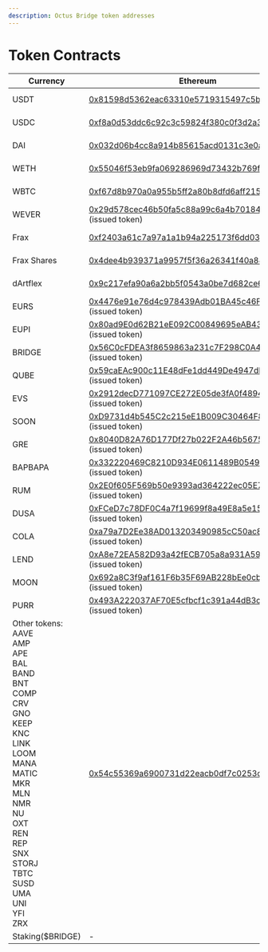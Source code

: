 ```yaml
---
description: Octus Bridge token addresses
---
```


# Token Contracts

| Currency                                                                                                                                                                                                                                    | Ethereum                                                                                                                                                                                                                                     | Everscale                                                                                                                                                             | Fantom                                                                                                                                                                                                                                     | BSC                                                                                                                                                                                                                                        | Polygon                                                                                                                                                                                                                                            | Avalanche                                                                                                                                                                                                                                    | Milkomeda                                                                                                                                                                                                                                                                                                      |
| ------------------------------------------------------------------------------------------------------------------------------------------------------------------------------------------------------------------------------------------- | -------------------------------------------------------------------------------------------------------------------------------------------------------------------------------------------------------------------------------------------- | --------------------------------------------------------------------------------------------------------------------------------------------------------------------- | ------------------------------------------------------------------------------------------------------------------------------------------------------------------------------------------------------------------------------------------ | ------------------------------------------------------------------------------------------------------------------------------------------------------------------------------------------------------------------------------------------ | -------------------------------------------------------------------------------------------------------------------------------------------------------------------------------------------------------------------------------------------------- | -------------------------------------------------------------------------------------------------------------------------------------------------------------------------------------------------------------------------------------------- | -------------------------------------------------------------------------------------------------------------------------------------------------------------------------------------------------------------------------------------------------------------------------------------------------------------- |
| USDT                                                                                                                                                                                                                                        | [0x81598d5362eac63310e5719315497c5b8980c579](https://etherscan.io/address/0x81598d5362eac63310e5719315497c5b8980c579)                                                                                                                        | \-                                                                                                                                                                    | [0xbE9811509181f98db54DF25353368c74153Ddf8c](https://ftmscan.com/address/0xbE9811509181f98db54DF25353368c74153Ddf8c)                                                                                                                       | [0x5d767d4e250b5c8640cb2bf7e7cd3acaeb7768e1](https://bscscan.com/address/0x5d767d4e250b5c8640cb2bf7e7cd3acaeb7768e1)                                                                                                                       | [0xd33492080f2d3a89ae500a3b3bc0e076713a3cbb](https://polygonscan.com/address/0xd33492080f2d3a89ae500a3b3bc0e076713a3cbb)                                                                                                                           | [](https://snowtrace.io/address/0xc7198437980c041c805a1edcba50c1ce5db95118)[0xc7198437980c041c805a1edcba50c1ce5db95118](https://snowtrace.io/address/0xc7198437980c041c805a1edcba50c1ce5db95118)<br>(issued token)                           | [0xbE9811509181f98db54DF25353368c74153Ddf8c](https://explorer-mainnet-cardano-evm.c1.milkomeda.com/address/0xbE9811509181f98db54DF25353368c74153Ddf8c/transactions)                                                                                                                                            |
| USDC                                                                                                                                                                                                                                        | [0xf8a0d53ddc6c92c3c59824f380c0f3d2a3cf521c](https://etherscan.io/address/0xf8a0d53ddc6c92c3c59824f380c0f3d2a3cf521c)                                                                                                                        | \-                                                                                                                                                                    | [0xb05a3640132642e6297980376129354ee21a9fc6](https://ftmscan.com/address/0xb05a3640132642e6297980376129354ee21a9fc6)                                                                                                                       | [0x65950dd2a3d8316c197bda1a353aed046035b1c9](https://bscscan.com/address/0x65950dd2a3d8316c197bda1a353aed046035b1c9)                                                                                                                       | [0xf504e9a7511f1af03f8e8c6800a05fb9d43481f2](https://polygonscan.com/address/0xf504e9a7511f1af03f8e8c6800a05fb9d43481f2)                                                                                                                           | [](https://snowtrace.io/address/0xa7d7079b0fead91f3e65f86e8915cb59c1a4c664)[0xa7d7079b0fead91f3e65f86e8915cb59c1a4c664](https://snowtrace.io/address/0xa7d7079b0fead91f3e65f86e8915cb59c1a4c664)<br>(issued token)                           | [0x83F5d0e3D80BEE5be971AA3DCdA8a31efEf34F38](https://explorer-mainnet-cardano-evm.c1.milkomeda.com/address/0x83F5d0e3D80BEE5be971AA3DCdA8a31efEf34F38/transactions)                                                                                                                                            |
| DAI                                                                                                                                                                                                                                         | [0x032d06b4cc8a914b85615acd0131c3e0a7330968](https://etherscan.io/address/0x032d06b4cc8a914b85615acd0131c3e0a7330968)                                                                                                                        | \-                                                                                                                                                                    | [0x334d7e33f3b0ac04309b17ca56bcb0f0fa3d0efd](https://ftmscan.com/address/0x334d7e33f3b0ac04309b17ca56bcb0f0fa3d0efd)                                                                                                                       | [0xad4c25634e3818d674ddc07b98135ed6db7ef307](https://bscscan.com/address/0xad4c25634e3818d674ddc07b98135ed6db7ef307)                                                                                                                       | [0xced734f47613e2484fd9ee6f76afcb866bc4d6fa](https://polygonscan.com/address/0xced734f47613e2484fd9ee6f76afcb866bc4d6fa)                                                                                                                           | [](https://snowtrace.io/address/0xd586e7f844cea2f87f50152665bcbc2c279d8d70)[0xd586e7f844cea2f87f50152665bcbc2c279d8d70](https://snowtrace.io/address/0xd586e7f844cea2f87f50152665bcbc2c279d8d70)<br>(issued token)                           | [0x4ED05b3272a42351377B15d29715D0D28031E0B0](https://explorer-mainnet-cardano-evm.c1.milkomeda.com/address/0x4ED05b3272a42351377B15d29715D0D28031E0B0/transactions)                                                                                                                                            |
| WETH                                                                                                                                                                                                                                        | [0x55046f53eb9fa069286969d73432b769f068e1fc](https://etherscan.io/address/0x55046f53eb9fa069286969d73432b769f068e1fc)                                                                                                                        | \-                                                                                                                                                                    | [0x5115cd7e0dd0886c11e28e54ad2422f61544f314](https://ftmscan.com/address/0x5115cd7e0dd0886c11e28e54ad2422f61544f314)                                                                                                                       | [0x5b1e3e9f24455debd6f3a0c4b8bc6b46ca57f68c](https://bscscan.com/address/0x5b1e3e9f24455debd6f3a0c4b8bc6b46ca57f68c)                                                                                                                       | [0x356b37e007564fd37b957f946a246871bf827ea2](https://polygonscan.com/address/0x356b37e007564fd37b957f946a246871bf827ea2)                                                                                                                           | [](https://snowtrace.io/address/0x49d5c2bdffac6ce2bfdb6640f4f80f226bc10bab)[0x49d5c2bdffac6ce2bfdb6640f4f80f226bc10bab](https://snowtrace.io/address/0x49d5c2bdffac6ce2bfdb6640f4f80f226bc10bab)<br>(issued token)                           | [0xbD2B48F3BD7c6340A797b4d2Ca62a939819FC208](https://explorer-mainnet-cardano-evm.c1.milkomeda.com/address/0xbD2B48F3BD7c6340A797b4d2Ca62a939819FC208/transactions)                                                                                                                                            |
| WBTC                                                                                                                                                                                                                                        | [0xf67d8b970a0a955b5ff2a80b8dfd6aff21567633](https://etherscan.io/address/0xf67d8b970a0a955b5ff2a80b8dfd6aff21567633)                                                                                                                        | \-                                                                                                                                                                    | [0x8f9d8cfd0b018b1939bb24e2ce48a9e4040fb68a](https://ftmscan.com/address/0x8f9d8cfd0b018b1939bb24e2ce48a9e4040fb68a)                                                                                                                       | [0x0cc7096480e78409aec14795a96efeaf3e0b4b38](https://bscscan.com/address/0x0cc7096480e78409aec14795a96efeaf3e0b4b38)                                                                                                                       | [0x1fa28c9cb44d2853afd0d932c3805221fab95a8b](https://polygonscan.com/address/0x1fa28c9cb44d2853afd0d932c3805221fab95a8b)                                                                                                                           | [](https://snowtrace.io/address/0x50b7545627a5162f82a992c33b87adc75187b218)[0x50b7545627a5162f82a992c33b87adc75187b218](https://snowtrace.io/address/0x50b7545627a5162f82a992c33b87adc75187b218)<br>(issued token)                           | [0xf9aE0A31eC660A20b3dCDBCa20dFb5EF5a83BaF0](https://explorer-mainnet-cardano-evm.c1.milkomeda.com/address/0xf9aE0A31eC660A20b3dCDBCa20dFb5EF5a83BaF0/transactions)                                                                                                                                            |
| WEVER                                                                                                                                                                                                                                       | [](https://etherscan.io/address/0x29d578cec46b50fa5c88a99c6a4b70184c062953#tokentxns)[0x29d578cec46b50fa5c88a99c6a4b70184c062953](https://etherscan.io/address/0x29d578cec46b50fa5c88a99c6a4b70184c062953#tokentxns)<br>(issued token)       | \-                                                                                                                                                                    | [](https://ftmscan.com/address/0x1ffEFD8036409Cb6d652bd610DE465933b226917)[0x1ffEFD8036409Cb6d652bd610DE465933b226917](https://ftmscan.com/address/0x1ffEFD8036409Cb6d652bd610DE465933b226917)<br>(issued token)                           | [](https://bscscan.com/address/0x1ffEFD8036409Cb6d652bd610DE465933b226917)[0x1ffEFD8036409Cb6d652bd610DE465933b226917](https://bscscan.com/address/0x1ffEFD8036409Cb6d652bd610DE465933b226917)<br>(issued token)                           | [](https://polygonscan.com/address/0x1ffefd8036409cb6d652bd610de465933b226917)[0x1ffEFD8036409Cb6d652bd610DE465933b226917](https://polygonscan.com/address/0x1ffefd8036409cb6d652bd610de465933b226917)<br>(issued token)                           | [](https://snowtrace.io/address/0x1ffefd8036409cb6d652bd610de465933b226917)[0x1ffEFD8036409Cb6d652bd610DE465933b226917](https://snowtrace.io/address/0x1ffefd8036409cb6d652bd610de465933b226917)<br>(issued token)                           | [](https://explorer-mainnet-cardano-evm.c1.milkomeda.com/address/0x1ffEFD8036409Cb6d652bd610DE465933b226917/transactions)[0x1ffEFD8036409Cb6d652bd610DE465933b226917](https://explorer-mainnet-cardano-evm.c1.milkomeda.com/address/0x1ffEFD8036409Cb6d652bd610DE465933b226917/transactions)<br>(issued token) |
| Frax                                                                                                                                                                                                                                        | [0xf2403a61c7a97a1a1b94a225173f6dd03614b907](https://etherscan.io/address/0xf2403a61c7a97a1a1b94a225173f6dd03614b907)                                                                                                                        | \-                                                                                                                                                                    | [](https://ftmscan.com/address/0xEEE442D5e0293Fd5241C5daD0f9C8019D33b8538)[0xEEE442D5e0293Fd5241C5daD0f9C8019D33b8538](https://ftmscan.com/address/0xEEE442D5e0293Fd5241C5daD0f9C8019D33b8538)<br>(issued token)                           | [](https://bscscan.com/address/0xEEE442D5e0293Fd5241C5daD0f9C8019D33b8538)[0xEEE442D5e0293Fd5241C5daD0f9C8019D33b8538](https://bscscan.com/address/0xEEE442D5e0293Fd5241C5daD0f9C8019D33b8538)<br>(issued token)                           | [](https://polygonscan.com/address/0xEEE442D5e0293Fd5241C5daD0f9C8019D33b8538)[0xEEE442D5e0293Fd5241C5daD0f9C8019D33b8538](https://polygonscan.com/address/0xEEE442D5e0293Fd5241C5daD0f9C8019D33b8538)<br>(issued token)                           | [](https://snowtrace.io/address/0xEEE442D5e0293Fd5241C5daD0f9C8019D33b8538)[0xEEE442D5e0293Fd5241C5daD0f9C8019D33b8538](https://snowtrace.io/address/0xEEE442D5e0293Fd5241C5daD0f9C8019D33b8538)<br>(issued token)                           | [](https://explorer-mainnet-cardano-evm.c1.milkomeda.com/address/0xEEE442D5e0293Fd5241C5daD0f9C8019D33b8538)[0xEEE442D5e0293Fd5241C5daD0f9C8019D33b8538](https://explorer-mainnet-cardano-evm.c1.milkomeda.com/address/0xEEE442D5e0293Fd5241C5daD0f9C8019D33b8538)<br>(issued token)                           |
| Frax Shares                                                                                                                                                                                                                                 | [0x4dee4b939371a9957f5f36a26341f40a88eed0cc](https://etherscan.io/address/0x4dee4b939371a9957f5f36a26341f40a88eed0cc)                                                                                                                        | \-                                                                                                                                                                    | [](https://ftmscan.com/address/0xA03Fc1db6eA8F8fB14940a4f478ad10B9caEced5)[0xA03Fc1db6eA8F8fB14940a4f478ad10B9caEced5](https://ftmscan.com/address/0xA03Fc1db6eA8F8fB14940a4f478ad10B9caEced5)<br>(issued token)                           | [](https://bscscan.com/address/0xA03Fc1db6eA8F8fB14940a4f478ad10B9caEced5)[0xA03Fc1db6eA8F8fB14940a4f478ad10B9caEced5](https://bscscan.com/address/0xA03Fc1db6eA8F8fB14940a4f478ad10B9caEced5)<br>(issued token)                           | [](https://polygonscan.com/address/0xA03Fc1db6eA8F8fB14940a4f478ad10B9caEced5)[0xA03Fc1db6eA8F8fB14940a4f478ad10B9caEced5](https://polygonscan.com/address/0xA03Fc1db6eA8F8fB14940a4f478ad10B9caEced5)<br>(issued token)                           | [](https://snowtrace.io/address/0xA03Fc1db6eA8F8fB14940a4f478ad10B9caEced5)[0xA03Fc1db6eA8F8fB14940a4f478ad10B9caEced5](https://snowtrace.io/address/0xA03Fc1db6eA8F8fB14940a4f478ad10B9caEced5)<br>(issued token)                           | [](https://explorer-mainnet-cardano-evm.c1.milkomeda.com/address/0xA03Fc1db6eA8F8fB14940a4f478ad10B9caEced5)[0xA03Fc1db6eA8F8fB14940a4f478ad10B9caEced5](https://explorer-mainnet-cardano-evm.c1.milkomeda.com/address/0xA03Fc1db6eA8F8fB14940a4f478ad10B9caEced5)<br>(issued token)                           |
| dArtflex                                                                                                                                                                                                                                    | [0x9c217efa90a6a2bb5f0543a0be7d682ce6cf5275](https://etherscan.io/address/0x9c217efa90a6a2bb5f0543a0be7d682ce6cf5275)                                                                                                                        | [0:36122a25a11e8772dc5d94f5f6a653d4661f6e474bc85cb275aece185acd62a4](https://everscan.io/accounts/0:36122a25a11e8772dc5d94f5f6a653d4661f6e474bc85cb275aece185acd62a4) | [](https://ftmscan.com/address/0x64Fb3696D9fDB27C9e4B8390e1AeE4Df93f78862)[0x64Fb3696D9fDB27C9e4B8390e1AeE4Df93f78862](https://ftmscan.com/address/0x64Fb3696D9fDB27C9e4B8390e1AeE4Df93f78862)<br>(issued token)                           | [](https://bscscan.com/address/0x64Fb3696D9fDB27C9e4B8390e1AeE4Df93f78862)[0x64Fb3696D9fDB27C9e4B8390e1AeE4Df93f78862](https://bscscan.com/address/0x64Fb3696D9fDB27C9e4B8390e1AeE4Df93f78862)<br>(issued token)                           | [](https://polygonscan.com/address/0x64Fb3696D9fDB27C9e4B8390e1AeE4Df93f78862)[0x64Fb3696D9fDB27C9e4B8390e1AeE4Df93f78862](https://polygonscan.com/address/0x64Fb3696D9fDB27C9e4B8390e1AeE4Df93f78862)<br>(issued token)                           | [](https://snowtrace.io/address/0x64Fb3696D9fDB27C9e4B8390e1AeE4Df93f78862)[0x64Fb3696D9fDB27C9e4B8390e1AeE4Df93f78862](https://snowtrace.io/address/0x64Fb3696D9fDB27C9e4B8390e1AeE4Df93f78862)<br>(issued token)                           | [](https://explorer-mainnet-cardano-evm.c1.milkomeda.com/address/0x64Fb3696D9fDB27C9e4B8390e1AeE4Df93f78862)[0x64Fb3696D9fDB27C9e4B8390e1AeE4Df93f78862](https://explorer-mainnet-cardano-evm.c1.milkomeda.com/address/0x64Fb3696D9fDB27C9e4B8390e1AeE4Df93f78862)<br>(issued token)                           |
| EURS                                                                                                                                                                                                                                        | [](https://etherscan.io/address/0x4476e91e76d4c978439Adb01BA45c46F7e0231f9)[0x4476e91e76d4c978439Adb01BA45c46F7e0231f9](https://etherscan.io/address/0x4476e91e76d4c978439Adb01BA45c46F7e0231f9)<br>(issued token)                           | \-                                                                                                                                                                    | [](https://ftmscan.com/address/0x4476e91e76d4c978439Adb01BA45c46F7e0231f9)[0x4476e91e76d4c978439Adb01BA45c46F7e0231f9](https://ftmscan.com/address/0x4476e91e76d4c978439Adb01BA45c46F7e0231f9)<br>(issued token)                           | [](https://bscscan.com/address/0x4476e91e76d4c978439Adb01BA45c46F7e0231f9)[0x4476e91e76d4c978439Adb01BA45c46F7e0231f9](https://bscscan.com/address/0x4476e91e76d4c978439Adb01BA45c46F7e0231f9)<br>(issued token)                           | [](https://polygonscan.com/address/0x4476e91e76d4c978439Adb01BA45c46F7e0231f9)[0x4476e91e76d4c978439Adb01BA45c46F7e0231f9](https://polygonscan.com/address/0x4476e91e76d4c978439Adb01BA45c46F7e0231f9)<br>(issued token)                           | [](https://snowtrace.io/address/0x4476e91e76d4c978439Adb01BA45c46F7e0231f9)[0x4476e91e76d4c978439Adb01BA45c46F7e0231f9](https://snowtrace.io/address/0x4476e91e76d4c978439Adb01BA45c46F7e0231f9)<br>(issued token)                           | [](https://explorer-mainnet-cardano-evm.c1.milkomeda.com/address/0x4476e91e76d4c978439Adb01BA45c46F7e0231f9)[0x4476e91e76d4c978439Adb01BA45c46F7e0231f9](https://explorer-mainnet-cardano-evm.c1.milkomeda.com/address/0x4476e91e76d4c978439Adb01BA45c46F7e0231f9)<br>(issued token)                           |
| EUPI                                                                                                                                                                                                                                        | [](https://etherscan.io/address/0x80ad9E0d62B21eE092C00849695eAB43E967b06f)[0x80ad9E0d62B21eE092C00849695eAB43E967b06f](https://etherscan.io/address/0x80ad9E0d62B21eE092C00849695eAB43E967b06f)<br>(issued token)                           | [0:36122a25a11e8772dc5d94f5f6a653d4661f6e474bc85cb275aece185acd62a4](https://everscan.io/accounts/0:36122a25a11e8772dc5d94f5f6a653d4661f6e474bc85cb275aece185acd62a4) | [](https://ftmscan.com/address/0x80ad9E0d62B21eE092C00849695eAB43E967b06f)[0x80ad9E0d62B21eE092C00849695eAB43E967b06f](https://ftmscan.com/address/0x80ad9E0d62B21eE092C00849695eAB43E967b06f)<br>(issued token)                           | [](https://bscscan.com/address/0x80ad9E0d62B21eE092C00849695eAB43E967b06f)[0x80ad9E0d62B21eE092C00849695eAB43E967b06f](https://bscscan.com/address/0x80ad9E0d62B21eE092C00849695eAB43E967b06f)<br>(issued token)                           | [](https://polygonscan.com/address/0x80ad9E0d62B21eE092C00849695eAB43E967b06f)[0x80ad9E0d62B21eE092C00849695eAB43E967b06f](https://polygonscan.com/address/0x80ad9E0d62B21eE092C00849695eAB43E967b06f)<br>(issued token)                           | [](https://snowtrace.io/address/0x80ad9E0d62B21eE092C00849695eAB43E967b06f)[0x80ad9E0d62B21eE092C00849695eAB43E967b06f](https://snowtrace.io/address/0x80ad9E0d62B21eE092C00849695eAB43E967b06f)<br>(issued token)                           | [](https://explorer-mainnet-cardano-evm.c1.milkomeda.com/address/0x80ad9E0d62B21eE092C00849695eAB43E967b06f)[0x80ad9E0d62B21eE092C00849695eAB43E967b06f](https://explorer-mainnet-cardano-evm.c1.milkomeda.com/address/0x80ad9E0d62B21eE092C00849695eAB43E967b06f)<br>(issued token)                           |
| BRIDGE                                                                                                                                                                                                                                      | [](https://etherscan.io/address/0x56C0cFDEA3f8659863a231c7F298C0A48038F6d2)[0x56C0cFDEA3f8659863a231c7F298C0A48038F6d2](https://etherscan.io/address/0x56C0cFDEA3f8659863a231c7F298C0A48038F6d2)<br>(issued token)                           | [0:36122a25a11e8772dc5d94f5f6a653d4661f6e474bc85cb275aece185acd62a4](https://everscan.io/accounts/0:36122a25a11e8772dc5d94f5f6a653d4661f6e474bc85cb275aece185acd62a4) | [](https://ftmscan.com/address/0x56C0cFDEA3f8659863a231c7F298C0A48038F6d2)[0x56C0cFDEA3f8659863a231c7F298C0A48038F6d2](https://ftmscan.com/address/0x56C0cFDEA3f8659863a231c7F298C0A48038F6d2)<br>(issued token)                           | [](https://bscscan.com/address/0x56C0cFDEA3f8659863a231c7F298C0A48038F6d2)[0x56C0cFDEA3f8659863a231c7F298C0A48038F6d2](https://bscscan.com/address/0x56C0cFDEA3f8659863a231c7F298C0A48038F6d2)<br>(issued token)                           | [](https://polygonscan.com/address/0x56C0cFDEA3f8659863a231c7F298C0A48038F6d2)[0x56C0cFDEA3f8659863a231c7F298C0A48038F6d2](https://polygonscan.com/address/0x56C0cFDEA3f8659863a231c7F298C0A48038F6d2)<br>(issued token)                           | [](https://snowtrace.io/address/0x56C0cFDEA3f8659863a231c7F298C0A48038F6d2)[0x56C0cFDEA3f8659863a231c7F298C0A48038F6d2](https://snowtrace.io/address/0x56C0cFDEA3f8659863a231c7F298C0A48038F6d2)<br>(issued token)                           | [](https://explorer-mainnet-cardano-evm.c1.milkomeda.com/address/0x56C0cFDEA3f8659863a231c7F298C0A48038F6d2)[0x56C0cFDEA3f8659863a231c7F298C0A48038F6d2](https://explorer-mainnet-cardano-evm.c1.milkomeda.com/address/0x56C0cFDEA3f8659863a231c7F298C0A48038F6d2)<br>(issued token)                           |
| QUBE                                                                                                                                                                                                                                        | [](https://etherscan.io/address/0x59caEAc900c11E48dFe1dd449De4947dEa2F9d28)[0x59caEAc900c11E48dFe1dd449De4947dEa2F9d28](https://etherscan.io/address/0x59caEAc900c11E48dFe1dd449De4947dEa2F9d28)<br>(issued token)                           | [0:36122a25a11e8772dc5d94f5f6a653d4661f6e474bc85cb275aece185acd62a4](https://everscan.io/accounts/0:36122a25a11e8772dc5d94f5f6a653d4661f6e474bc85cb275aece185acd62a4) | [](https://ftmscan.com/address/0x59caEAc900c11E48dFe1dd449De4947dEa2F9d28)[0x59caEAc900c11E48dFe1dd449De4947dEa2F9d28](https://ftmscan.com/address/0x59caEAc900c11E48dFe1dd449De4947dEa2F9d28)<br>(issued token)                           | [](https://bscscan.com/address/0x59caEAc900c11E48dFe1dd449De4947dEa2F9d28)[0x59caEAc900c11E48dFe1dd449De4947dEa2F9d28](https://bscscan.com/address/0x59caEAc900c11E48dFe1dd449De4947dEa2F9d28)<br>(issued token)                           | [](https://polygonscan.com/address/0x59caEAc900c11E48dFe1dd449De4947dEa2F9d28)[0x59caEAc900c11E48dFe1dd449De4947dEa2F9d28](https://polygonscan.com/address/0x59caEAc900c11E48dFe1dd449De4947dEa2F9d28)<br>(issued token)                           | [](https://snowtrace.io/address/0x59caEAc900c11E48dFe1dd449De4947dEa2F9d28)[0x59caEAc900c11E48dFe1dd449De4947dEa2F9d28](https://snowtrace.io/address/0x59caEAc900c11E48dFe1dd449De4947dEa2F9d28)<br>(issued token)                           | [](https://explorer-mainnet-cardano-evm.c1.milkomeda.com/address/0x59caEAc900c11E48dFe1dd449De4947dEa2F9d28)[0x59caEAc900c11E48dFe1dd449De4947dEa2F9d28](https://explorer-mainnet-cardano-evm.c1.milkomeda.com/address/0x59caEAc900c11E48dFe1dd449De4947dEa2F9d28)<br>(issued token)                           |
| EVS                                                                                                                                                                                                                                         | [](https://etherscan.io/address/0x2912decD771097CE272E05de3fA0f48944C4A0E2)[0x2912decD771097CE272E05de3fA0f48944C4A0E2](https://etherscan.io/address/0x2912decD771097CE272E05de3fA0f48944C4A0E2)<br>(issued token)                           | [0:36122a25a11e8772dc5d94f5f6a653d4661f6e474bc85cb275aece185acd62a4](https://everscan.io/accounts/0:36122a25a11e8772dc5d94f5f6a653d4661f6e474bc85cb275aece185acd62a4) | [](https://ftmscan.com/address/0x2912decD771097CE272E05de3fA0f48944C4A0E2)[0x2912decD771097CE272E05de3fA0f48944C4A0E2](https://ftmscan.com/address/0x2912decD771097CE272E05de3fA0f48944C4A0E2)<br>(issued token)                           | [](https://bscscan.com/address/0x2912decD771097CE272E05de3fA0f48944C4A0E2)[0x2912decD771097CE272E05de3fA0f48944C4A0E2](https://bscscan.com/address/0x2912decD771097CE272E05de3fA0f48944C4A0E2)<br>(issued token)                           | [](https://polygonscan.com/address/0x2912decD771097CE272E05de3fA0f48944C4A0E2)[0x2912decD771097CE272E05de3fA0f48944C4A0E2](https://polygonscan.com/address/0x2912decD771097CE272E05de3fA0f48944C4A0E2)<br>(issued token)                           | [](https://snowtrace.io/address/0x2912decD771097CE272E05de3fA0f48944C4A0E2)[0x2912decD771097CE272E05de3fA0f48944C4A0E2](https://snowtrace.io/address/0x2912decD771097CE272E05de3fA0f48944C4A0E2)<br>(issued token)                           | [](https://explorer-mainnet-cardano-evm.c1.milkomeda.com/address/0x2912decD771097CE272E05de3fA0f48944C4A0E2)[0x2912decD771097CE272E05de3fA0f48944C4A0E2](https://explorer-mainnet-cardano-evm.c1.milkomeda.com/address/0x2912decD771097CE272E05de3fA0f48944C4A0E2)<br>(issued token)                           |
| SOON                                                                                                                                                                                                                                        | [](https://etherscan.io/address/0xD9731d4b545C2c215eE1B009C30464F85479862a)[0xD9731d4b545C2c215eE1B009C30464F85479862a](https://etherscan.io/address/0xD9731d4b545C2c215eE1B009C30464F85479862a)<br>(issued token)                           | [0:36122a25a11e8772dc5d94f5f6a653d4661f6e474bc85cb275aece185acd62a4](https://everscan.io/accounts/0:36122a25a11e8772dc5d94f5f6a653d4661f6e474bc85cb275aece185acd62a4) | [](https://ftmscan.com/address/0xD9731d4b545C2c215eE1B009C30464F85479862a)[0xD9731d4b545C2c215eE1B009C30464F85479862a](https://ftmscan.com/address/0xD9731d4b545C2c215eE1B009C30464F85479862a)<br>(issued token)                           | [](https://bscscan.com/address/0xD9731d4b545C2c215eE1B009C30464F85479862a)[0xD9731d4b545C2c215eE1B009C30464F85479862a](https://bscscan.com/address/0xD9731d4b545C2c215eE1B009C30464F85479862a)<br>(issued token)                           | [](https://polygonscan.com/address/0xD9731d4b545C2c215eE1B009C30464F85479862a)[0xD9731d4b545C2c215eE1B009C30464F85479862a](https://polygonscan.com/address/0xD9731d4b545C2c215eE1B009C30464F85479862a)<br>(issued token)                           | [](https://snowtrace.io/address/0xD9731d4b545C2c215eE1B009C30464F85479862a)[0xD9731d4b545C2c215eE1B009C30464F85479862a](https://snowtrace.io/address/0xD9731d4b545C2c215eE1B009C30464F85479862a)<br>(issued token)                           | [](https://explorer-mainnet-cardano-evm.c1.milkomeda.com/address/0xD9731d4b545C2c215eE1B009C30464F85479862a)[0xD9731d4b545C2c215eE1B009C30464F85479862a](https://explorer-mainnet-cardano-evm.c1.milkomeda.com/address/0xD9731d4b545C2c215eE1B009C30464F85479862a)<br>(issued token)                           |
| GRE                                                                                                                                                                                                                                         | [](https://etherscan.io/address/0x8040D82A76D177Df27b022F2A46b567531CB1F5D)[0x8040D82A76D177Df27b022F2A46b567531CB1F5D](https://etherscan.io/address/0x8040D82A76D177Df27b022F2A46b567531CB1F5D)<br>(issued token)                           | [0:36122a25a11e8772dc5d94f5f6a653d4661f6e474bc85cb275aece185acd62a4](https://everscan.io/accounts/0:36122a25a11e8772dc5d94f5f6a653d4661f6e474bc85cb275aece185acd62a4) | [](https://ftmscan.com/address/0x8040D82A76D177Df27b022F2A46b567531CB1F5D)[0x8040D82A76D177Df27b022F2A46b567531CB1F5D](https://ftmscan.com/address/0x8040D82A76D177Df27b022F2A46b567531CB1F5D)<br>(issued token)                           | [](https://bscscan.com/address/0x8040D82A76D177Df27b022F2A46b567531CB1F5D)[0x8040D82A76D177Df27b022F2A46b567531CB1F5D](https://bscscan.com/address/0x8040D82A76D177Df27b022F2A46b567531CB1F5D)<br>(issued token)                           | [](https://polygonscan.com/address/0x8040D82A76D177Df27b022F2A46b567531CB1F5D)[0x8040D82A76D177Df27b022F2A46b567531CB1F5D](https://polygonscan.com/address/0x8040D82A76D177Df27b022F2A46b567531CB1F5D)<br>(issued token)                           | [](https://snowtrace.io/address/0x8040D82A76D177Df27b022F2A46b567531CB1F5D)[0x8040D82A76D177Df27b022F2A46b567531CB1F5D](https://snowtrace.io/address/0x8040D82A76D177Df27b022F2A46b567531CB1F5D)<br>(issued token)                           | [](https://explorer-mainnet-cardano-evm.c1.milkomeda.com/address/0x8040D82A76D177Df27b022F2A46b567531CB1F5D)[0x8040D82A76D177Df27b022F2A46b567531CB1F5D](https://explorer-mainnet-cardano-evm.c1.milkomeda.com/address/0x8040D82A76D177Df27b022F2A46b567531CB1F5D)<br>(issued token)                           |
| BAPBAPA                                                                                                                                                                                                                                     | [](https://etherscan.io/address/0x332220469C8210D934E0611489B0549e5C5dC9B7)[0x332220469C8210D934E0611489B0549e5C5dC9B7](https://etherscan.io/address/0x332220469C8210D934E0611489B0549e5C5dC9B7)<br>(issued token)                           | [0:36122a25a11e8772dc5d94f5f6a653d4661f6e474bc85cb275aece185acd62a4](https://everscan.io/accounts/0:36122a25a11e8772dc5d94f5f6a653d4661f6e474bc85cb275aece185acd62a4) | [](https://ftmscan.com/address/0x332220469C8210D934E0611489B0549e5C5dC9B7)[0x332220469C8210D934E0611489B0549e5C5dC9B7](https://ftmscan.com/address/0x332220469C8210D934E0611489B0549e5C5dC9B7)<br>(issued token)                           | [](https://bscscan.com/address/0x332220469C8210D934E0611489B0549e5C5dC9B7)[0x332220469C8210D934E0611489B0549e5C5dC9B7](https://bscscan.com/address/0x332220469C8210D934E0611489B0549e5C5dC9B7)<br>(issued token)                           | [](https://polygonscan.com/address/0x332220469C8210D934E0611489B0549e5C5dC9B7)[0x332220469C8210D934E0611489B0549e5C5dC9B7](https://polygonscan.com/address/0x332220469C8210D934E0611489B0549e5C5dC9B7)<br>(issued token)                           | [](https://snowtrace.io/address/0x332220469C8210D934E0611489B0549e5C5dC9B7)[0x332220469C8210D934E0611489B0549e5C5dC9B7](https://snowtrace.io/address/0x332220469C8210D934E0611489B0549e5C5dC9B7)<br>(issued token)                           | [](https://explorer-mainnet-cardano-evm.c1.milkomeda.com/address/0x332220469C8210D934E0611489B0549e5C5dC9B7)[0x332220469C8210D934E0611489B0549e5C5dC9B7](https://explorer-mainnet-cardano-evm.c1.milkomeda.com/address/0x332220469C8210D934E0611489B0549e5C5dC9B7)<br>(issued token)                           |
| RUM                                                                                                                                                                                                                                         | [](https://etherscan.io/address/0x2E0f605F569b50e9393ad364222ec05E7a0ad119)[0x2E0f605F569b50e9393ad364222ec05E7a0ad119](https://etherscan.io/address/0x2E0f605F569b50e9393ad364222ec05E7a0ad119)<br>(issued token)                           | [0:36122a25a11e8772dc5d94f5f6a653d4661f6e474bc85cb275aece185acd62a4](https://everscan.io/accounts/0:36122a25a11e8772dc5d94f5f6a653d4661f6e474bc85cb275aece185acd62a4) | [](https://ftmscan.com/address/0x2E0f605F569b50e9393ad364222ec05E7a0ad119)[0x2E0f605F569b50e9393ad364222ec05E7a0ad119](https://ftmscan.com/address/0x2E0f605F569b50e9393ad364222ec05E7a0ad119)<br>(issued token)                           | [](https://bscscan.com/address/0x2E0f605F569b50e9393ad364222ec05E7a0ad119)[0x2E0f605F569b50e9393ad364222ec05E7a0ad119](https://bscscan.com/address/0x2E0f605F569b50e9393ad364222ec05E7a0ad119)<br>(issued token)                           | [](https://polygonscan.com/address/0x2E0f605F569b50e9393ad364222ec05E7a0ad119)[0x2E0f605F569b50e9393ad364222ec05E7a0ad119](https://polygonscan.com/address/0x2E0f605F569b50e9393ad364222ec05E7a0ad119)<br>(issued token)                           | [](https://snowtrace.io/address/0x2E0f605F569b50e9393ad364222ec05E7a0ad119)[0x2E0f605F569b50e9393ad364222ec05E7a0ad119](https://snowtrace.io/address/0x2E0f605F569b50e9393ad364222ec05E7a0ad119)<br>(issued token)                           | [](https://explorer-mainnet-cardano-evm.c1.milkomeda.com/address/0x2E0f605F569b50e9393ad364222ec05E7a0ad119)[0x2E0f605F569b50e9393ad364222ec05E7a0ad119](https://explorer-mainnet-cardano-evm.c1.milkomeda.com/address/0x2E0f605F569b50e9393ad364222ec05E7a0ad119)<br>(issued token)                           |
| DUSA                                                                                                                                                                                                                                        | [](https://etherscan.io/address/0xFCeD7c78DF0C4a7f19699f8a49E8a5e15403670F)[0xFCeD7c78DF0C4a7f19699f8a49E8a5e15403670F](https://etherscan.io/address/0xFCeD7c78DF0C4a7f19699f8a49E8a5e15403670F)<br>(issued token)                           | [0:36122a25a11e8772dc5d94f5f6a653d4661f6e474bc85cb275aece185acd62a4](https://everscan.io/accounts/0:36122a25a11e8772dc5d94f5f6a653d4661f6e474bc85cb275aece185acd62a4) | [](https://ftmscan.com/address/0xFCeD7c78DF0C4a7f19699f8a49E8a5e15403670F)[0xFCeD7c78DF0C4a7f19699f8a49E8a5e15403670F](https://ftmscan.com/address/0xFCeD7c78DF0C4a7f19699f8a49E8a5e15403670F)<br>(issued token)                           | [](https://bscscan.com/address/0xFCeD7c78DF0C4a7f19699f8a49E8a5e15403670F)[0xFCeD7c78DF0C4a7f19699f8a49E8a5e15403670F](https://bscscan.com/address/0xFCeD7c78DF0C4a7f19699f8a49E8a5e15403670F)<br>(issued token)                           | [](https://polygonscan.com/address/0xFCeD7c78DF0C4a7f19699f8a49E8a5e15403670F)[0xFCeD7c78DF0C4a7f19699f8a49E8a5e15403670F](https://polygonscan.com/address/0xFCeD7c78DF0C4a7f19699f8a49E8a5e15403670F)<br>(issued token)                           | [](https://snowtrace.io/address/0xFCeD7c78DF0C4a7f19699f8a49E8a5e15403670F)[0xFCeD7c78DF0C4a7f19699f8a49E8a5e15403670F](https://snowtrace.io/address/0xFCeD7c78DF0C4a7f19699f8a49E8a5e15403670F)<br>(issued token)                           | [](https://explorer-mainnet-cardano-evm.c1.milkomeda.com/address/0xFCeD7c78DF0C4a7f19699f8a49E8a5e15403670F)[0xFCeD7c78DF0C4a7f19699f8a49E8a5e15403670F](https://explorer-mainnet-cardano-evm.c1.milkomeda.com/address/0xFCeD7c78DF0C4a7f19699f8a49E8a5e15403670F)<br>(issued token)                           |
| COLA                                                                                                                                                                                                                                        | [](https://etherscan.io/address/0xa79a7D2Ee38AD013203490985cC50ac8dc90EeE6/transactions)[0xa79a7D2Ee38AD013203490985cC50ac8dc90EeE6](https://etherscan.io/address/0xa79a7D2Ee38AD013203490985cC50ac8dc90EeE6/transactions)<br>(issued token) | [0:36122a25a11e8772dc5d94f5f6a653d4661f6e474bc85cb275aece185acd62a4](https://everscan.io/accounts/0:36122a25a11e8772dc5d94f5f6a653d4661f6e474bc85cb275aece185acd62a4) | [](https://ftmscan.com/address/0xa79a7D2Ee38AD013203490985cC50ac8dc90EeE6/transactions)[0xa79a7D2Ee38AD013203490985cC50ac8dc90EeE6](https://ftmscan.com/address/0xa79a7D2Ee38AD013203490985cC50ac8dc90EeE6/transactions)<br>(issued token) | [](https://bscscan.com/address/0xa79a7D2Ee38AD013203490985cC50ac8dc90EeE6/transactions)[0xa79a7D2Ee38AD013203490985cC50ac8dc90EeE6](https://bscscan.com/address/0xa79a7D2Ee38AD013203490985cC50ac8dc90EeE6/transactions)<br>(issued token) | [](https://polygonscan.com/address/0xa79a7D2Ee38AD013203490985cC50ac8dc90EeE6/transactions)[0xa79a7D2Ee38AD013203490985cC50ac8dc90EeE6](https://polygonscan.com/address/0xa79a7D2Ee38AD013203490985cC50ac8dc90EeE6/transactions)<br>(issued token) | [](https://snowtrace.io/address/0xa79a7D2Ee38AD013203490985cC50ac8dc90EeE6/transactions)[0xa79a7D2Ee38AD013203490985cC50ac8dc90EeE6](https://snowtrace.io/address/0xa79a7D2Ee38AD013203490985cC50ac8dc90EeE6/transactions)<br>(issued token) | [](https://explorer-mainnet-cardano-evm.c1.milkomeda.com/address/0xa79a7D2Ee38AD013203490985cC50ac8dc90EeE6/transactions)[0xa79a7D2Ee38AD013203490985cC50ac8dc90EeE6](https://explorer-mainnet-cardano-evm.c1.milkomeda.com/address/0xa79a7D2Ee38AD013203490985cC50ac8dc90EeE6/transactions)<br>(issued token) |
| LEND                                                                                                                                                                                                                                        | [](https://etherscan.io/address/0xA8e72EA582D93a42fECB705a8a931A59d8fec063/transactions)[0xA8e72EA582D93a42fECB705a8a931A59d8fec063](https://etherscan.io/address/0xA8e72EA582D93a42fECB705a8a931A59d8fec063/transactions)<br>(issued token) | [0:36122a25a11e8772dc5d94f5f6a653d4661f6e474bc85cb275aece185acd62a4](https://everscan.io/accounts/0:36122a25a11e8772dc5d94f5f6a653d4661f6e474bc85cb275aece185acd62a4) | [](https://ftmscan.com/address/0xA8e72EA582D93a42fECB705a8a931A59d8fec063/transactions)[0xA8e72EA582D93a42fECB705a8a931A59d8fec063](https://ftmscan.com/address/0xA8e72EA582D93a42fECB705a8a931A59d8fec063/transactions)<br>(issued token) | [](https://bscscan.com/address/0xA8e72EA582D93a42fECB705a8a931A59d8fec063/transactions)[0xA8e72EA582D93a42fECB705a8a931A59d8fec063](https://bscscan.com/address/0xA8e72EA582D93a42fECB705a8a931A59d8fec063/transactions)<br>(issued token) | [](https://polygonscan.com/address/0xA8e72EA582D93a42fECB705a8a931A59d8fec063/transactions)[0xA8e72EA582D93a42fECB705a8a931A59d8fec063](https://polygonscan.com/address/0xA8e72EA582D93a42fECB705a8a931A59d8fec063/transactions)<br>(issued token) | [](https://snowtrace.io/address/0xA8e72EA582D93a42fECB705a8a931A59d8fec063/transactions)[0xA8e72EA582D93a42fECB705a8a931A59d8fec063](https://snowtrace.io/address/0xA8e72EA582D93a42fECB705a8a931A59d8fec063/transactions)<br>(issued token) | [](https://explorer-mainnet-cardano-evm.c1.milkomeda.com/address/0xA8e72EA582D93a42fECB705a8a931A59d8fec063/transactions)[0xA8e72EA582D93a42fECB705a8a931A59d8fec063](https://explorer-mainnet-cardano-evm.c1.milkomeda.com/address/0xA8e72EA582D93a42fECB705a8a931A59d8fec063/transactions)<br>(issued token) |
| MOON                                                                                                                                                                                                                                        | [](https://etherscan.io/address/0x692a8C3f9af161F6b35F69AB228bEe0cba985386/transactions)[0x692a8C3f9af161F6b35F69AB228bEe0cba985386](https://etherscan.io/address/0x692a8C3f9af161F6b35F69AB228bEe0cba985386/transactions)<br>(issued token) | [0:36122a25a11e8772dc5d94f5f6a653d4661f6e474bc85cb275aece185acd62a4](https://everscan.io/accounts/0:36122a25a11e8772dc5d94f5f6a653d4661f6e474bc85cb275aece185acd62a4) | [](https://ftmscan.com/address/0x692a8C3f9af161F6b35F69AB228bEe0cba985386/transactions)[0x692a8C3f9af161F6b35F69AB228bEe0cba985386](https://ftmscan.com/address/0x692a8C3f9af161F6b35F69AB228bEe0cba985386/transactions)<br>(issued token) | [](https://bscscan.com/address/0x692a8C3f9af161F6b35F69AB228bEe0cba985386/transactions)[0x692a8C3f9af161F6b35F69AB228bEe0cba985386](https://bscscan.com/address/0x692a8C3f9af161F6b35F69AB228bEe0cba985386/transactions)<br>(issued token) | [](https://polygonscan.com/address/0x692a8C3f9af161F6b35F69AB228bEe0cba985386/transactions)[0x692a8C3f9af161F6b35F69AB228bEe0cba985386](https://polygonscan.com/address/0x692a8C3f9af161F6b35F69AB228bEe0cba985386/transactions)<br>(issued token) | [](https://snowtrace.io/address/0x692a8C3f9af161F6b35F69AB228bEe0cba985386/transactions)[0x692a8C3f9af161F6b35F69AB228bEe0cba985386](https://snowtrace.io/address/0x692a8C3f9af161F6b35F69AB228bEe0cba985386/transactions)<br>(issued token) | [](https://explorer-mainnet-cardano-evm.c1.milkomeda.com/address/0x692a8C3f9af161F6b35F69AB228bEe0cba985386/transactions)[0x692a8C3f9af161F6b35F69AB228bEe0cba985386](https://explorer-mainnet-cardano-evm.c1.milkomeda.com/address/0x692a8C3f9af161F6b35F69AB228bEe0cba985386/transactions)<br>(issued token) |
| PURR                                                                                                                                                                                                                                        | [](https://etherscan.io/address/0x493A222037AF70E5cfbcf1c391a44dB3c8C5624E/transactions)[0x493A222037AF70E5cfbcf1c391a44dB3c8C5624E](https://etherscan.io/address/0x493A222037AF70E5cfbcf1c391a44dB3c8C5624E/transactions)<br>(issued token) | [0:36122a25a11e8772dc5d94f5f6a653d4661f6e474bc85cb275aece185acd62a4](https://everscan.io/accounts/0:36122a25a11e8772dc5d94f5f6a653d4661f6e474bc85cb275aece185acd62a4) | [](https://ftmscan.com/address/0x493A222037AF70E5cfbcf1c391a44dB3c8C5624E/transactions)[0x493A222037AF70E5cfbcf1c391a44dB3c8C5624E](https://ftmscan.com/address/0x493A222037AF70E5cfbcf1c391a44dB3c8C5624E/transactions)<br>(issued token) | [](https://bscscan.com/address/0x493A222037AF70E5cfbcf1c391a44dB3c8C5624E/transactions)[0x493A222037AF70E5cfbcf1c391a44dB3c8C5624E](https://bscscan.com/address/0x493A222037AF70E5cfbcf1c391a44dB3c8C5624E/transactions)<br>(issued token) | [](https://polygonscan.com/address/0x493A222037AF70E5cfbcf1c391a44dB3c8C5624E/transactions)[0x493A222037AF70E5cfbcf1c391a44dB3c8C5624E](https://polygonscan.com/address/0x493A222037AF70E5cfbcf1c391a44dB3c8C5624E/transactions)<br>(issued token) | [](https://snowtrace.io/address/0x493A222037AF70E5cfbcf1c391a44dB3c8C5624E/transactions)[0x493A222037AF70E5cfbcf1c391a44dB3c8C5624E](https://snowtrace.io/address/0x493A222037AF70E5cfbcf1c391a44dB3c8C5624E/transactions)<br>(issued token) | [](https://explorer-mainnet-cardano-evm.c1.milkomeda.com/address/0x493A222037AF70E5cfbcf1c391a44dB3c8C5624E/transactions)[0x493A222037AF70E5cfbcf1c391a44dB3c8C5624E](https://explorer-mainnet-cardano-evm.c1.milkomeda.com/address/0x493A222037AF70E5cfbcf1c391a44dB3c8C5624E/transactions)<br>(issued token) |
| Other tokens:<br>AAVE<br>AMP<br>APE<br>BAL<br>BAND<br>BNT<br>COMP<br>CRV<br>GNO<br>KEEP<br>KNC<br>LINK<br>LOOM<br>MANA<br>MATIC<br>MKR<br>MLN<br>NMR<br>NU<br>OXT<br>REN<br>REP<br>SNX<br>STORJ<br>TBTC<br>SUSD<br>UMA<br>UNI<br>YFI<br>ZRX | [0x54c55369a6900731d22eacb0df7c0253cf19dfff](https://etherscan.io/address/0x54c55369a6900731d22eacb0df7c0253cf19dfff)                                                                                                                        | \-                                                                                                                                                                    | [0x54c55369a6900731d22eacb0df7c0253cf19dfff](https://ftmscan.com/address/0x54c55369a6900731d22eacb0df7c0253cf19dfff)                                                                                                                       | [0x54c55369a6900731d22eacb0df7c0253cf19dfff](https://bscscan.com/address/0x54c55369a6900731d22eacb0df7c0253cf19dfff)                                                                                                                       | [0x54c55369a6900731d22eacb0df7c0253cf19dfff](https://polygonscan.com/address/0x54c55369a6900731d22eacb0df7c0253cf19dfff)                                                                                                                           | [0x54c55369a6900731d22eacb0df7c0253cf19dfff](https://snowtrace.io/address/0x54c55369a6900731d22eacb0df7c0253cf19dfff)                                                                                                                        | [0x54c55369A6900731D22eACb0DF7C0253CF19dFff/transactions](https://explorer-mainnet-cardano-evm.c1.milkomeda.com/address/0x54c55369A6900731D22eACb0DF7C0253CF19dFff/transactions)                                                                                                                               |
| Staking($BRIDGE)                                                                                                                                                                                                                            | \-                                                                                                                                                                                                                                           | [0:ec6a2fd6c3732e494684d016f1addec1a1828b6b7ecfcd30b34e8e5ad2d421d0](https://everscan.io/accounts/0:ec6a2fd6c3732e494684d016f1addec1a1828b6b7ecfcd30b34e8e5ad2d421d0) | \-                                                                                                                                                                                                                                         | \-                                                                                                                                                                                                                                         | \-                                                                                                                                                                                                                                                 | \-                                                                                                                                                                                                                                           | \-                                                                                                                                                                                                                                                                                                             |

